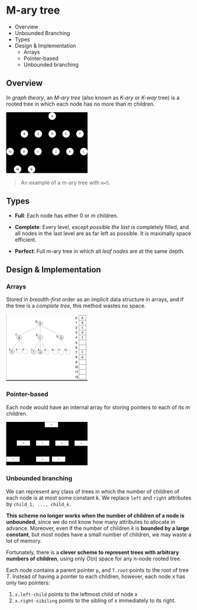 # M-ary tree

* Overview
* Unbounded Branching
* Types
* Design & Implementation
  * Arrays
  * Pointer-based
  * Unbounded branching

## Overview

In *graph theory*, an *M-ary tree* (also known as *K-ary* or *K-way* tree) is a rooted tree in which each node has no more than $m$ children.

![](2021-07-09-22-02-38.png)

> An example of a m-ary tree with `m=5`.

## Types

* **Full**: Each node has either 0 or $m$ children.

* **Complete**: Every level, *except possible the last* is completely filled, and all nodes in the last level are as far left as possible. It is maximally space efficient.

* **Perfect**: Full m-ary tree in which all *leaf nodes* are at the same depth.

## Design & Implementation

### Arrays

Stored in *breadth-first* order as an implicit data structure in arrays, and if the tree is a *complete tree*, this method wastes no space.

![](2021-07-09-22-08-18.png)

### Pointer-based

Each node would have an internal array for storing pointers to each of its $m$ children.

![](2021-07-09-22-08-38.png)

### Unbounded branching

We can represent any class of trees in which the number of children of each node is at most some constant k. We replace `left` and `right` attributes by `child_1, ..., child_k`.

**This scheme no longer works when the number of children of a node is unbounded**, since we do not know how many attributes to allocate in advance. Moreover, even if the number of children $k$ is **bounded by a large constant**, but most nodes have a small number of children, we may waste a lot of memory.

Fortunately, there is a **clever scheme to represent trees with arbitrary numbers of children**, using only $O(n)$ space for any n-node rooted tree.

Each node contains a parent pointer `p`, and `T.root` points to the root of tree $T$. Instead of having a pointer to each children, however, each node $x$ has only two pointers:

1. `x.left-child` points to the leftmost child of node x
2. `x.right-sibiling` points to the sibling of x immediately to its right.
